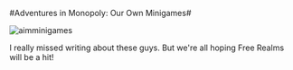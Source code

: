 #Adventures in Monopoly: Our Own Minigames#

![aimminigames](http://westkarana.com/wp-content/uploads/2009/04/aimminigames.jpg "aimminigames")

I really missed writing about these guys. But we're all hoping Free Realms will be a hit!


